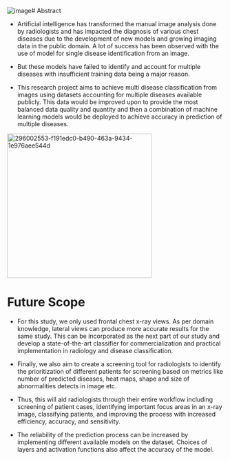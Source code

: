 ![image](https://github.com/bansalpratham14/x-ray-diagnosis-using-machine-learning/assets/60049210/4cdb7e9f-dcde-400e-946a-ead40bafd41b)# Abstract
- Artificial intelligence has transformed the manual image analysis done by radiologists and has impacted the diagnosis of various chest diseases due to the development of new models and growing imaging data in the public domain. A lot of success has been observed with the use of model for single disease identification from an image. 

- But these models have failed to identify and account for multiple diseases with insufficient training data being a major reason. 

- This research project aims to achieve multi disease classification from images using datasets accounting for multiple diseases available publicly. This data would be improved upon to provide the most balanced data quality and quantity and then a combination of machine learning models would be deployed to achieve accuracy in prediction of multiple diseases.

<img width="335" alt="296002553-f191edc0-b490-463a-9434-1e976aee544d" src="https://github.com/bansalpratham14/x-ray-diagnosis-using-machine-learning/assets/60049210/81c0e115-2ab7-4ef7-a21e-d94306d154ea">

# Future Scope

- For this study, we only used frontal chest x-ray views. As per domain knowledge, lateral views can produce more accurate results for the same study. This can be incorporated as the next part of our study and develop a state-of-the-art classifier for commercialization and practical implementation in radiology and disease classification.

- Finally, we also aim to create a screening tool for radiologists to identify the prioritization of different patients for screening based on metrics like number of predicted diseases, heat maps, shape and size of abnormalities detects in image etc. 
- Thus, this will aid radiologists through their entire workflow including screening of patient cases, identifying important focus areas in an x-ray image, classifying patients, and improving the process with increased efficiency, accuracy, and sensitivity.
- The reliability of the prediction process can be increased by implementing different available models on the dataset. Choices of layers and activation functions also affect the accuracy of the model.


